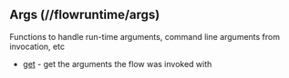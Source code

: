 ## Args (//flowruntime/args)
Functions to handle run-time arguments, command line arguments from invocation, etc

* [get](get.md) - get the arguments the flow was invoked with